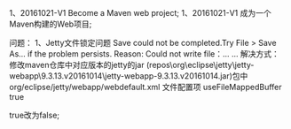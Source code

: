1、20161021-V1 Become a Maven web project;
1、20161021-V1  成为一个Maven构建的Web项目;







问题：
1、Jetty文件锁定问题
Save could not be completed.Try File > Save As... if the problem persists.
Reason:
Could not write file：... ...
解决方式：
修改maven仓库中对应版本的jetty的jar
(repos\org\eclipse\jetty\jetty-webapp\9.3.13.v20161014\jetty-webapp-9.3.13.v20161014.jar)包中org/eclipse/jetty/webapp/webdefault.xml 文件配置项
<init-param>
      <param-name>useFileMappedBuffer</param-name>
      <param-value>true</param-value>
</init-param>

true改为false;
